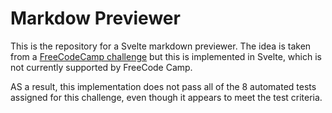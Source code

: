 # Markdow Previewer

This is the repository for a Svelte markdown previewer. The idea is taken from a [FreeCodeCamp challenge](https://www.freecodecamp.org/learn/front-end-development-libraries/front-end-development-libraries-projects/build-a-markdown-previewer) but this is implemented in Svelte, which is not currently supported by FreeCode Camp.

AS a result, this implementation does not pass all of the 8 automated tests assigned for this challenge, even though it appears to meet the test criteria.

